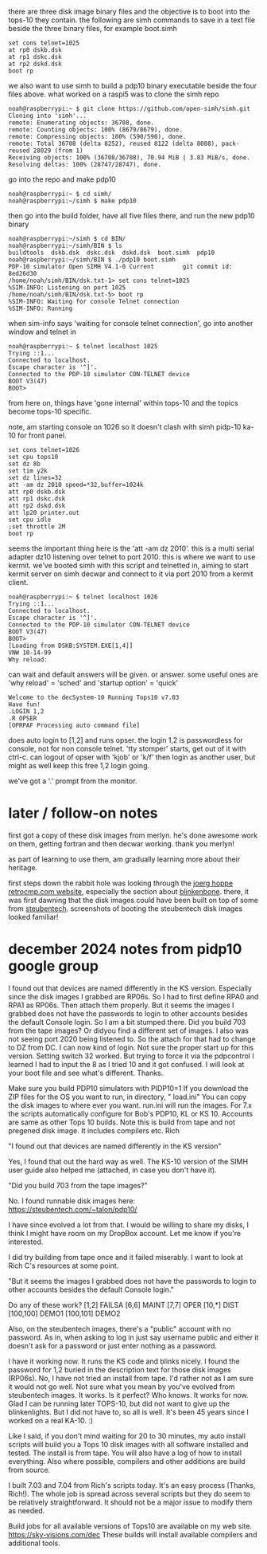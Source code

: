 there are three disk image binary files and the objective is to boot into the tops-10 they contain. the following are simh commands to save in a text file beside the three binary files, for example boot.simh

    set cons telnet=1025
    at rp0 dskb.dsk
    at rp1 dskc.dsk
    at rp2 dskd.dsk
    boot rp

we also want to use simh to build a pdp10 binary executable beside the four files above. what worked on a raspi5 was to clone the simh repo

    noah@raspberrypi:~ $ git clone https://github.com/open-simh/simh.git
    Cloning into 'simh'...
    remote: Enumerating objects: 36708, done.
    remote: Counting objects: 100% (8679/8679), done.
    remote: Compressing objects: 100% (590/590), done.
    remote: Total 36708 (delta 8252), reused 8122 (delta 8088), pack-reused 28029 (from 1)
    Receiving objects: 100% (36708/36708), 70.94 MiB | 3.83 MiB/s, done.
    Resolving deltas: 100% (28747/28747), done.

go into the repo and make pdp10

    noah@raspberrypi:~ $ cd simh/
    noah@raspberrypi:~/simh $ make pdp10

then go into the build folder, have all five files there, and run the new pdp10 binary

    noah@raspberrypi:~/simh $ cd BIN/
    noah@raspberrypi:~/simh/BIN $ ls
    buildtools  dskb.dsk  dskc.dsk  dskd.dsk  boot.simh  pdp10
    noah@raspberrypi:~/simh/BIN $ ./pdp10 boot.simh
    PDP-10 simulator Open SIMH V4.1-0 Current        git commit id: 8ed26d30
    /home/noah/simh/BIN/dsk.txt-1> set cons telnet=1025
    %SIM-INFO: Listening on port 1025
    /home/noah/simh/BIN/dsk.txt-5> boot rp
    %SIM-INFO: Waiting for console Telnet connection
    %SIM-INFO: Running

when sim-info says 'waiting for console telnet connection', go into another window and telnet in

    noah@raspberrypi:~ $ telnet localhost 1025
    Trying ::1...
    Connected to localhost.
    Escape character is '^]'.
    Connected to the PDP-10 simulator CON-TELNET device
    BOOT V3(47)
    BOOT>

from here on, things have 'gone internal' within tops-10 and the topics become tops-10 specific.

note, am starting console on 1026 so it doesn't clash with simh pidp-10 ka-10 for front panel. 

    set cons telnet=1026
    set cpu tops10
    set dz 8b 
    set tim y2k
    set dz lines=32 
    att -am dz 2010 speed=*32,buffer=1024k
    att rp0 dskb.dsk
    att rp1 dskc.dsk
    att rp2 dskd.dsk
    att lp20 printer.out
    set cpu idle
    ;set throttle 2M
    boot rp

seems the important thing here is the 'att -am dz 2010'. this is a multi serial adapter dz10 listening over telnet to port 2010. this is where we want to use kermit. we've booted simh with this script and telnetted in, aiming to start kermit server on simh decwar and connect to it via port 2010 from a kermit client.

    noah@raspberrypi:~ $ telnet localhost 1026
    Trying ::1...
    Connected to localhost.
    Escape character is '^]'.
    Connected to the PDP-10 simulator CON-TELNET device
    BOOT V3(47)
    BOOT>
    [Loading from DSKB:SYSTEM.EXE[1,4]]
    VNW 10-14-99
    Why reload:

can wait and default answers will be given. or answer. some useful ones are 'why reload' = 'sched' and 'startup option' = 'quick'

    Welcome to the decSystem-10 Running Tops10 v7.03
    Have fun!
    .LOGIN 1,2
    .R OPSER
    [OPRPAF Processing auto command file]

does auto login to [1,2] and runs opser. the login 1,2 is passwordless for console, not for non console telnet. 'tty stomper' starts, get out of it with ctrl-c. can logout of opser with 'kjob' or 'k/f' then login as another user, but might as well keep this free 1,2 login going.

we've got a '.' prompt from the monitor.

# later / follow-on notes

first got a copy of these disk images from merlyn. he's done awesome work on them, getting fortran and then decwar working. thank you merlyn!

as part of learning to use them, am gradually learning more about their heritage. 

first steps down the rabbit hole was looking through the [joerg hoppe](https://retrocmp.com/impressum) [retrocmp.com website](https://retrocmp.com/), especially the section about [blinkenbone](https://retrocmp.com/projects/blinkenbone/simulated-panels). there, it was first dawning that the disk images could have been built on top of some from [steubentech](https://steubentech.com/~talon/pdp10/). screenshots of booting the steubentech disk images looked familiar!

# december 2024 notes from pidp10 google group

I found out that devices are named differently in the KS version.  Especially since the disk images I grabbed are RP06s.  So I had to first define RPA0 and RPA1 as RP06s. Then attach them properly.  But it seems the images I grabbed does not have the passwords to login to other accounts besides the default Console login.  So I am a bit stumped there.  Did you build 703 from the tape images? Or didyou find a different set of images.  I also was not seeing port 2020 being listened to.  So the attach for that had to change to DZ from DC.  I can now kind of login.  Not sure the proper start up for this version.  Setting switch 32 worked.  But trying to force it via the pdpcontrol I learned I had to input the 8 as I tried 10 and it got confused.  I will look at your boot file and see what's different.  Thanks.

Make sure you build PDP10 simulators with PIDP10=1 If you download the ZIP files for the OS you want to run, in 
directory, "<simulator> load.ini"   You can copy the disk images to where ever you want. run.ini will run the images.
For 7.x the scripts automatically configure for Bob's PDP10, KL or KS 10. Accounts are same as other Tops 10 builds. 
Note this is build from tape and not pregened disk image. It includes compilers etc. Rich

"I found out that devices are named differently in the KS version"

Yes, I found that out the hard way as well. The KS-10 version of the SIMH user guide also helped me (attached, in case you don't have it).

"Did you build 703 from the tape images?"

No. I found runnable disk images here: https://steubentech.com/~talon/pdp10/

I have since evolved a lot from that. I would be willing to share my disks, I think I might have room on my DropBox account. Let me know if you're interested.

I did try building from tape once and it failed miserably. I want to look at Rich C's resources at some point.

"But it seems the images I grabbed does not have the passwords to login to other accounts besides the default Console login."

Do any of these work?
        [1,2]      FAILSA
        [6,6]      MAINT
        [7,7]      OPER
        [10,*]     DIST
        [100,100]  DEMO1
        [100,101]  DEMO2

Also, on the steubentech images, there's a "public" account with no password. As in, when asking to log in just say 
username public and either it doesn't ask for a password or just enter nothing as a password.

I have it working now.  It runs the KS code and blinks nicely.  I found the password for 1,2 buried in the
description text for those disk images (RP06s).  No, I have not tried an install from tape.  I'd rather not as I am
sure it would not go well.  Not sure what you mean by you've evolved from steubentech images.  It works.  Is it
perfect?  Who knows. It works for now.  Glad I can be running later TOPS-10, but did not want to give up the
blinkenlights.  But I did not have to, so all is well.  It's been 45 years since I worked on a real KA-10.  :)

Like I said, if you don't mind waiting for 20 to 30 minutes, my auto install scripts will build you a Tops 10 disk 
images with all software installed and tested. The install is from tape. You will also have a log of how to install 
everything. Also where possible, compilers and other additions are build from source.

I built 7.03 and 7.04 from Rich's scripts today. It's an easy process (Thanks, Rich!). The whole job is spread 
across several scripts but they do seem to be relatively straightforward. It should not be a major issue to modify 
them as needed.

Build jobs for all available versions of Tops10 are available on my web site. https://sky-visions.com/dec These 
builds will install available compilers and additional tools.
